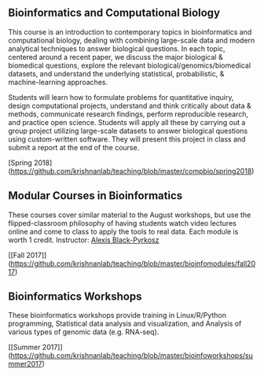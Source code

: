## Bioinformatics and Computational Biology
This course is an introduction to contemporary topics in bioinformatics and computational biology, dealing with combining large-scale data and modern analytical techniques to answer biological questions. In each topic, centered around a recent paper, we discuss the major biological & biomedical questions, explore the relevant biological/genomics/biomedical datasets, and understand the underlying statistical, probabilistic, & machine-learning approaches.

Students will learn how to formulate problems for quantitative inquiry, design computational projects, understand and think critically about data & methods, communicate research findings, perform reproducible research, and practice open science. Students will apply all these by carrying out a group project utilizing large-scale datasets to answer biological questions using custom-written software. They will present this project in class and submit a report at the end of the course.

\[Spring 2018\](https://github.com/krishnanlab/teaching/blob/master/compbio/spring2018)

## Modular Courses in Bioinformatics
These courses cover similar material to the August workshops, but use the flipped-classroom philosophy of having students watch video lectures online and come to class to apply the tools to real data. Each module is worth 1 credit. Instructor: [Alexis Black-Pyrkosz](https://cmse.msu.edu/directory/faculty/alexis-black-pyrkosz/)

\[[Fall 2017]\](https://github.com/krishnanlab/teaching/blob/master/bioinfomodules/fall2017)

## Bioinformatics Workshops
These bioinformatics workshops provide training in Linux/R/Python programming, Statistical data analysis and visualization, and Analysis of various types of genomic data (e.g. RNA-seq).

\[[Summer 2017]\](https://github.com/krishnanlab/teaching/blob/master/bioinfoworkshops/summer2017)
